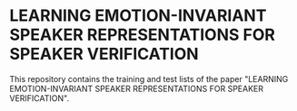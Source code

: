 # LEARNING EMOTION-INVARIANT SPEAKER REPRESENTATIONS FOR SPEAKER VERIFICATION

This repository contains the training and test lists of the paper "LEARNING EMOTION-INVARIANT SPEAKER REPRESENTATIONS FOR SPEAKER VERIFICATION".
